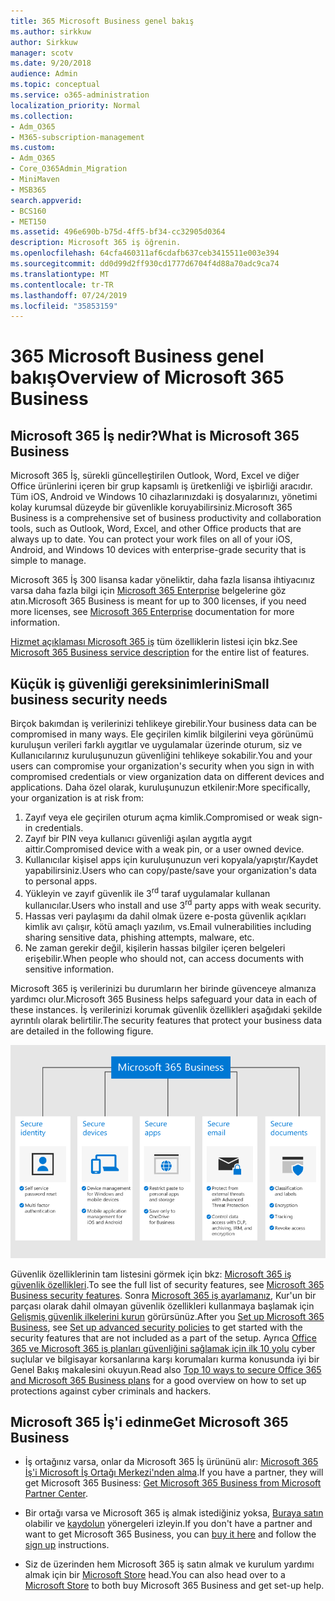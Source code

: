 ```yaml
---
title: 365 Microsoft Business genel bakış
ms.author: sirkkuw
author: Sirkkuw
manager: scotv
ms.date: 9/20/2018
audience: Admin
ms.topic: conceptual
ms.service: o365-administration
localization_priority: Normal
ms.collection:
- Adm_O365
- M365-subscription-management
ms.custom:
- Adm_O365
- Core_O365Admin_Migration
- MiniMaven
- MSB365
search.appverid:
- BCS160
- MET150
ms.assetid: 496e690b-b75d-4ff5-bf34-cc32905d0364
description: Microsoft 365 iş öğrenin.
ms.openlocfilehash: 64cfa460311af6cdafb637ceb3415511e003e394
ms.sourcegitcommit: dd0d99d2ff930cd1777d6704f4d88a70adc9ca74
ms.translationtype: MT
ms.contentlocale: tr-TR
ms.lasthandoff: 07/24/2019
ms.locfileid: "35853159"
---
```

# <a name="overview-of-microsoft-365-business"></a><span data-ttu-id="f233c-103">365 Microsoft Business genel bakış</span><span class="sxs-lookup"><span data-stu-id="f233c-103">Overview of Microsoft 365 Business</span></span>

## <a name="what-is-microsoft-365-business"></a><span data-ttu-id="f233c-104">Microsoft 365 İş nedir?</span><span class="sxs-lookup"><span data-stu-id="f233c-104">What is Microsoft 365 Business</span></span>

<span data-ttu-id="f233c-p101">Microsoft 365 İş, sürekli güncelleştirilen Outlook, Word, Excel ve diğer Office ürünlerini içeren bir grup kapsamlı iş üretkenliği ve işbirliği aracıdır. Tüm iOS, Android ve Windows 10 cihazlarınızdaki iş dosyalarınızı, yönetimi kolay kurumsal düzeyde bir güvenlikle koruyabilirsiniz.</span><span class="sxs-lookup"><span data-stu-id="f233c-p101">Microsoft 365 Business is a comprehensive set of business productivity and collaboration tools, such as Outlook, Word, Excel, and other Office products that are always up to date. You can protect your work files on all of your iOS, Android, and Windows 10 devices with enterprise-grade security that is simple to manage.</span></span>
  
<span data-ttu-id="f233c-107">Microsoft 365 İş 300 lisansa kadar yöneliktir, daha fazla lisansa ihtiyacınız varsa daha fazla bilgi için [Microsoft 365 Enterprise](https://go.microsoft.com/fwlink/p/?linkid=860986) belgelerine göz atın.</span><span class="sxs-lookup"><span data-stu-id="f233c-107">Microsoft 365 Business is meant for up to 300 licenses, if you need more licenses, see [Microsoft 365 Enterprise](https://go.microsoft.com/fwlink/p/?linkid=860986) documentation for more information.</span></span>

<span data-ttu-id="f233c-108">[Hizmet açıklaması Microsoft 365 iş](https://docs.microsoft.com/office365/servicedescriptions/microsoft-365-service-descriptions/microsoft-365-business-service-description) tüm özelliklerin listesi için bkz.</span><span class="sxs-lookup"><span data-stu-id="f233c-108">See [Microsoft 365 Business service description](https://docs.microsoft.com/office365/servicedescriptions/microsoft-365-service-descriptions/microsoft-365-business-service-description) for the entire list of features.</span></span>
  
## <a name="small-business-security-needs"></a><span data-ttu-id="f233c-109">Küçük iş güvenliği gereksinimlerini</span><span class="sxs-lookup"><span data-stu-id="f233c-109">Small business security needs</span></span>

<span data-ttu-id="f233c-110">Birçok bakımdan iş verilerinizi tehlikeye girebilir.</span><span class="sxs-lookup"><span data-stu-id="f233c-110">Your business data can be compromised in many ways.</span></span> <span data-ttu-id="f233c-111">Ele geçirilen kimlik bilgilerini veya görünümü kuruluşun verileri farklı aygıtlar ve uygulamalar üzerinde oturum, siz ve Kullanıcılarınız kuruluşunuzun güvenliğini tehlikeye sokabilir.</span><span class="sxs-lookup"><span data-stu-id="f233c-111">You and your users can compromise your organization's security when you sign in with compromised credentials or view organization data on different devices and applications.</span></span> <span data-ttu-id="f233c-112">Daha özel olarak, kuruluşunuzun etkilenir:</span><span class="sxs-lookup"><span data-stu-id="f233c-112">More specifically, your organization is at risk from:</span></span>

1. <span data-ttu-id="f233c-113">Zayıf veya ele geçirilen oturum açma kimlik.</span><span class="sxs-lookup"><span data-stu-id="f233c-113">Compromised or weak sign-in credentials.</span></span>
2. <span data-ttu-id="f233c-114">Zayıf bir PIN veya kullanıcı güvenliği aşılan aygıtla aygıt aittir.</span><span class="sxs-lookup"><span data-stu-id="f233c-114">Compromised device with a weak pin, or a user owned device.</span></span>
3. <span data-ttu-id="f233c-115">Kullanıcılar kişisel apps için kuruluşunuzun veri kopyala/yapıştır/Kaydet yapabilirsiniz.</span><span class="sxs-lookup"><span data-stu-id="f233c-115">Users who can copy/paste/save your organization's data to personal apps.</span></span>
4. <span data-ttu-id="f233c-116">Yükleyin ve zayıf güvenlik ile 3<sup>rd</sup> taraf uygulamalar kullanan kullanıcılar.</span><span class="sxs-lookup"><span data-stu-id="f233c-116">Users who install and use 3<sup>rd</sup> party apps with weak security.</span></span>
5. <span data-ttu-id="f233c-117">Hassas veri paylaşımı da dahil olmak üzere e-posta güvenlik açıkları kimlik avı çalışır, kötü amaçlı yazılım, vs.</span><span class="sxs-lookup"><span data-stu-id="f233c-117">Email vulnerabilities including sharing sensitive data, phishing attempts, malware, etc.</span></span>
6. <span data-ttu-id="f233c-118">Ne zaman gerekir değil, kişilerin hassas bilgiler içeren belgeleri erişebilir.</span><span class="sxs-lookup"><span data-stu-id="f233c-118">When people who should not, can access documents with sensitive information.</span></span>

<span data-ttu-id="f233c-119">Microsoft 365 iş verilerinizi bu durumların her birinde güvenceye almanıza yardımcı olur.</span><span class="sxs-lookup"><span data-stu-id="f233c-119">Microsoft 365 Business helps safeguard your data in each of these instances.</span></span> <span data-ttu-id="f233c-120">İş verilerinizi korumak güvenlik özellikleri aşağıdaki şekilde ayrıntılı olarak belirtilir.</span><span class="sxs-lookup"><span data-stu-id="f233c-120">The security features that protect your business data are detailed in the following figure.</span></span>

![M365B işinizi nasıl koruduğunu gösteren şekil.](media/m365businessvalueadd.png)

<span data-ttu-id="f233c-122">Güvenlik özelliklerinin tam listesini görmek için bkz: [Microsoft 365 iş güvenlik özellikleri](security-features.md).</span><span class="sxs-lookup"><span data-stu-id="f233c-122">To see the full list of security features, see [Microsoft 365 Business security features](security-features.md).</span></span> <span data-ttu-id="f233c-123">Sonra [Microsoft 365 iş ayarlamanız](set-up.md), Kur'un bir parçası olarak dahil olmayan güvenlik özellikleri kullanmaya başlamak için [Gelişmiş güvenlik ilkelerini kurun](set-up-advanced-security.md) görürsünüz.</span><span class="sxs-lookup"><span data-stu-id="f233c-123">After you [Set up Microsoft 365 Business](set-up.md), see [Set up advanced security policies](set-up-advanced-security.md) to get started with the security features that are not included as a part of the setup.</span></span> <span data-ttu-id="f233c-124">Ayrıca [Office 365 ve Microsoft 365 iş planları güvenliğini sağlamak için ilk 10 yolu](https://docs.microsoft.com/office365/admin/security-and-compliance/secure-your-business-data) cyber suçlular ve bilgisayar korsanlarına karşı korumaları kurma konusunda iyi bir Genel Bakış makalesini okuyun.</span><span class="sxs-lookup"><span data-stu-id="f233c-124">Read also [Top 10 ways to secure Office 365 and Microsoft 365 Business plans](https://docs.microsoft.com/office365/admin/security-and-compliance/secure-your-business-data) for a good overview on how to set up protections against cyber criminals and hackers.</span></span>

## <a name="get-microsoft-365-business"></a><span data-ttu-id="f233c-125">Microsoft 365 İş'i edinme</span><span class="sxs-lookup"><span data-stu-id="f233c-125">Get Microsoft 365 Business</span></span>

- <span data-ttu-id="f233c-126">İş ortağınız varsa, onlar da Microsoft 365 İş ürününü alır: [Microsoft 365 İş'i Microsoft İş Ortağı Merkezi'nden alma](get-microsoft-365-business.md#get-microsoft-365-business-from-microsoft-partner-center).</span><span class="sxs-lookup"><span data-stu-id="f233c-126">If you have a partner, they will get Microsoft 365 Business: [Get Microsoft 365 Business from Microsoft Partner Center](get-microsoft-365-business.md#get-microsoft-365-business-from-microsoft-partner-center).</span></span>

- <span data-ttu-id="f233c-127">Bir ortağı varsa ve Microsoft 365 iş almak istediğiniz yoksa, [Buraya satın](https://www.microsoft.com/microsoft-365/business) olabilir ve [kaydolun](sign-up.md) yönergeleri izleyin.</span><span class="sxs-lookup"><span data-stu-id="f233c-127">If you don't have a partner and want to get Microsoft 365 Business, you can [buy it here](https://www.microsoft.com/microsoft-365/business) and follow the [sign up](sign-up.md) instructions.</span></span>

- <span data-ttu-id="f233c-128">Siz de üzerinden hem Microsoft 365 iş satın almak ve kurulum yardımı almak için bir [Microsoft Store](https://www.microsoft.com/en-us/store/locations/find-a-store?icid=en-us_UF_FAS) head.</span><span class="sxs-lookup"><span data-stu-id="f233c-128">You can also head over to a [Microsoft Store](https://www.microsoft.com/en-us/store/locations/find-a-store?icid=en-us_UF_FAS) to both buy Microsoft 365 Business and get set-up help.</span></span>
